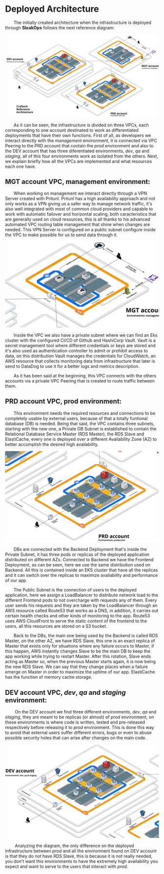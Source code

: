 # Deployed Architecture

&emsp;&emsp;The initially created architecture when the infrastructure is deployed through **SleakOps** follows the next reference diagram:

[![Craftech Reference Architecture](./img/craftech-reference-architecture.png)](./img/craftech-reference-architecture.png)

&emsp;&emsp;As it can be seen, the infrastructure is divided on three VPCs, each corresponding to one account destinated to work as differentiated deployments that have their own functions. First of all, as developers we interact directly with the _management_ environment, it is connected via VPC Peering to the PRD account that contain the _prod_ environment and also to the DEV account that has three diferentiated environments, _dev_, _qa_ and _staging_, all of this four environments work as isolated from the others. Next, we explain briefly how all the VPCs are implemented and what resources each one have.

## MGT account VPC, management environment:

&emsp;&emsp;When working on management we interact directly through a VPN Server created with Pritunl. Pritunl has a high availability approach and not only works as a VPN giving us a safer way to manage network traffic, it's also well integrated with most of common cloud providers and capable to work with automatic failover and horizontal scaling, both caracteristics that are generally used on cloud resources, this is all thanks to his advanced automated VPC routing table management that shine when changes are needed. This VPN Server is configured on a public subnet configure inside the VPC to make possible for us to send data through it.

[![CRA - MGT](./img/CRA-MGTaccount.png)](./img/CRA-MGTaccount.png)

&emsp;&emsp;Inside the VPC we also have a private subnet where we can find an Eks cluster with the configured CI/CD of Github and HashiCorp Vault. Vault is a secret management tool where different credentials or keys are stored and it's also used as authentication controller to admit or prohibit access to data, on this distribution Vault manages the credentials for CloudWatch, an AWS resource that collects monitoring data from infrastructure that later is send to DataDog to use it for a better logs and metrics description.

&emsp;&emsp;As it has been said at the beginning, this VPC connects with the others accounts via a private VPC Peering that is created to route traffic between them.

## PRD account VPC, prod environment:

&emsp;&emsp;This environment needs the required resources and connections to be completely usable by external users, because of that a totally funtional database (DB) is needed. Being that said, the VPC contains three subnets, starting with the new one, a Private DB Subnet is established to contain the Relational Database Service Master (RDS Master), the RDS Slave and ElastiCache, every one is deployed over a different Availability Zone (AZ) to better accomplish the desired high availability.

[![CRA - PROD](./img/CRA-PRODaccount.png)](./img/CRA-PRODaccount.png)

&emsp;&emsp;DBs are connected with the Backend Deployment that's inside the Private Subnet, it has three pods or replicas of the deployed application distributed on different AZs. Connected to Backend we have the Frontend Deployment, as can be seen, here we use the same distribution used on Backend. All this is contained inside an EKS cluster that have all the replicas and it can switch over the replicas to maximize availability and performance of our app.

&emsp;&emsp;The Public Subnet is the connection of users to the deployed application, here we assign a LoadBalancer to distribute network load to the different Frontend pods to not overcharge with requests any of them. Every user sends his requests and they are taken by the LoadBalancer through an AWS resource called Route53 that works as a DNS, in addition, it carries out certain health checks and other kinds of monitoring to the app. Route53 uses AWS CloudFront to serve the static content of the frontend to the users, all this resources are stored on a S3 bucket.

&emsp;&emsp;Back to the DBs, the main one being used by the Backend is called RDS Master, on the other AZ, we have RDS Slave, this one is an exact replica of Master that exists only for situations where any failure occurs to Master, if this happen, AWS instantly changes Slave to be the main DB to keep the app working while trying to restart Master. After this rotation, Slave ends acting as Master so, when the previous Master starts again, it is now being the new RDS Slave. We can say that they change places when a failure emerge on Master in order to maximize the uptime of our app. ElastiCache has the function of memory cache storage.

## DEV account VPC, _dev_, _qa_ and _staging_ environment:

&emsp;&emsp; On the DEV account we find three different environments, _dev_, _qa_ and _staging_, they are meant to be replicas (or almost) of _prod_ environment, on these environments is where code is written, tested and pre-released respectively before releasing it to _prod_ environment. This is done this way to avoid that external users suffer different errors, bugs or even to abuse possible security holes that can arise after changes on the main code.

[![CRA - DEV](./img/CRA-DEVaccount.png)](./img/CRA-DEVaccount.png)

&emsp;&emsp; Analyzing the diagram, the only difference on the deployed infrastructure between _prod_ and all the environment found on DEV account is that they do not have RDS Slave, this is because it is not really needed, you don't want this environments to have the extremely high availability you expect and want to serve to the users that interact with _prod_.
